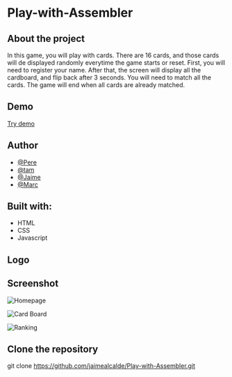 # Play-with-Assembler

## About the project
In this game, you will play with cards. There are 16 cards, and those cards will de displayed randomly everytime the game starts or reset. 
First, you will need to register your name. After that, the screen will display all the cardboard, and flip back after 3 seconds.
You will need to match all the cards. The game will end when all cards are already matched.

## Demo
[Try demo](https://jaimealcalde.github.io/Play-with-Assembler/)

## Author

- [@Pere](https://github.com/Interna1ta)
- [@tam](https://github.com/tamtran2885)
- [@Jaime](https://github.com/jaimealcalde)
- [@Marc](https://github.com/CYBER-MARCUSSEN)

## Built with:
- HTML 
- CSS 
- Javascript

## Logo

## Screenshot

![Homepage](https://github.com/jaimealcalde/Play-with-Assembler/blob/main/assets/img/homepage.PNG)

![Card Board](https://github.com/jaimealcalde/Play-with-Assembler/blob/main/assets/img/displayCards.PNG)

![Ranking](https://github.com/jaimealcalde/Play-with-Assembler/blob/main/assets/img/ranking.PNG)

## Clone the repository

git clone https://github.com/jaimealcalde/Play-with-Assembler.git



